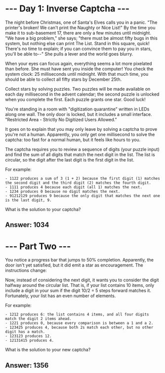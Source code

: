 
# --- Day 1: Inverse Captcha ---

The night before Christmas, one of Santa's Elves calls you in a panic. "The printer's broken! We can't print the Naughty or Nice List!" By the time you make it to sub-basement 17, there are only a few minutes until midnight. "We have a big problem," she says; "there must be almost fifty bugs in this system, but nothing else can print The List. Stand in this square, quick! There's no time to explain; if you can convince them to pay you in stars, you'll be able to--" She pulls a lever and the world goes blurry.

When your eyes can focus again, everything seems a lot more pixelated than before. She must have sent you inside the computer! You check the system clock: 25 milliseconds until midnight. With that much time, you should be able to collect all fifty stars by December 25th.

Collect stars by solving puzzles. Two puzzles will be made available on each day millisecond in the advent calendar; the second puzzle is unlocked when you complete the first. Each puzzle grants one star. Good luck!

You're standing in a room with "digitization quarantine" written in LEDs along one wall. The only door is locked, but it includes a small interface. "Restricted Area - Strictly No Digitized Users Allowed."

It goes on to explain that you may only leave by solving a captcha to prove you're not a human. Apparently, you only get one millisecond to solve the captcha: too fast for a normal human, but it feels like hours to you.

The captcha requires you to review a sequence of digits (your puzzle input) and find the sum of all digits that match the next digit in the list. The list is circular, so the digit after the last digit is the first digit in the list.

For example:

    - 1122 produces a sum of 3 (1 + 2) because the first digit (1) matches the second digit and the third digit (2) matches the fourth digit.
    - 1111 produces 4 because each digit (all 1) matches the next.
    - 1234 produces 0 because no digit matches the next.
    - 91212129 produces 9 because the only digit that matches the next one is the last digit, 9.

What is the solution to your captcha?

## Answer: 1034

# --- Part Two ---

You notice a progress bar that jumps to 50% completion. Apparently, the door isn't yet satisfied, but it did emit a star as encouragement. The instructions change:

Now, instead of considering the next digit, it wants you to consider the digit halfway around the circular list. That is, if your list contains 10 items, only include a digit in your sum if the digit 10/2 = 5 steps forward matches it. Fortunately, your list has an even number of elements.

For example:

    - 1212 produces 6: the list contains 4 items, and all four digits match the digit 2 items ahead.
    - 1221 produces 0, because every comparison is between a 1 and a 2.
    - 123425 produces 4, because both 2s match each other, but no other digit has a match.
    - 123123 produces 12.
    - 12131415 produces 4.

What is the solution to your new captcha?

## Answer: 1356
